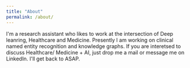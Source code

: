 ```yaml
---
title: "About"
permalink: /about/
---
```

I'm a research assistant who likes to work at the intersection of Deep leanring, Healthcare  and Medicine.
Presently I am working on clinical named entity recognition and knowledge graphs.
If you are interetsed to discuss Healthcare/ Medicine + AI, just drop me a mail or message me on LinkedIn.
I'll get back to ASAP.
